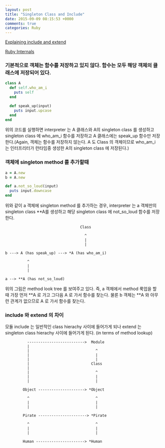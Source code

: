 ```yaml
---
layout: post
title: "Singleton Class and Include"
date: 2015-09-09 08:15:53 +0000
comments: true
categories: Ruby
---
```


[Explaining include and extend](http://aaronlasseigne.com/2012/01/17/explaining-include-and-extend/)

[Ruby Internals](http://confreaks.tv/videos/mwrc2008-ruby-internals)

### 기본적으로 객체는 함수를 저장하고 있지 않다. 함수는 모두 해당 객체의 클래스에 저장되어 있다.

```ruby
class A
  def self.who_am_i
    puts self
  end

  def speak_up(input)
    puts input.upcase
  end
end
```

위의 코드를 실행하면 interpreter 는 A 클래스와 A의 singleton class 를 생성하고 singleton class 에 who_am_i 함수를 저장하고 A 클래스에는 speak_up 함수만 저장한다.(Again, 객체는 함수를 저장하지 않는다. A 도 Class 의 객체이므로 who_am_i 는 인터프리터가 런타임중 생성한 A의 singleton class 에 저장된다.)


### 객체에 singleton method 를 추가할때

```ruby
a = A.new
b = A.new

def a.not_so_loud(input)
  puts input.downcase
end
```

위와 같이 a 객체에 singleton method 를 추가하는 경우, interpreter 는 a 객체만의 singleton class \*\*A를 생성하고 해당 singleton class 에 not_so_loud 함수를 저장한다.

```
                                  Class

                                    ^
                                    |
                                    |

b ---> A (has speak_up) ---> *A (has who_am_i)

          ^
          |
          |

a --> **A (has not_so_loud)
```

위의 그림은 method look tree 를 보여주고 있다. 즉, a 객체에서 method 룩업을 할때 가장 먼저 \*\*A 로 가고 그다음 A 로 가서 함수를 찾는다. 물론 b 객체는 \*\*A 와 아무런 관계가 없으므로 A 로 가서 함수를 찾는다.



### include 와 extend 의 차이

모듈 include 는 일반적인 class hierachy 사이에 들어가게 되나 extend 는 singleton class hierachy 사이에 들어가게 된다. (in terms of method lookup)



```
          -------------------------->  Module
          |
          |                              ^
          |                              |
          |                              |
          |                            Class
          |
          |                              ^
          |                              |
          |                              |

        Object ---------------------> *Object

          ^                              ^
          |                              |
          |                              |

        Pirate ----------------------> *Pirate

          ^                              ^
          |                              |
          |                              |

        Human ----------------------> *Human

```



